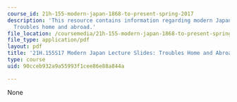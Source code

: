 ```yaml
---
course_id: 21h-155-modern-japan-1868-to-present-spring-2017
description: 'This resource contains information regarding modern Japan lecture slides:
  Troubles home and abroad.'
file_location: /coursemedia/21h-155-modern-japan-1868-to-present-spring-2017/90cceb932a9a55993f1cee86e88a844a_MIT21H_155S17_Troubles.pdf
file_type: application/pdf
layout: pdf
title: '21H.155S17 Modern Japan Lecture Slides: Troubles Home and Abroad'
type: course
uid: 90cceb932a9a55993f1cee86e88a844a

---
```

None